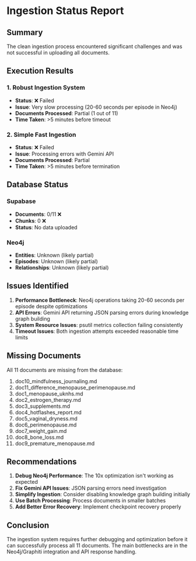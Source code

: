 # Ingestion Status Report

## Summary
The clean ingestion process encountered significant challenges and was not successful in uploading all documents.

## Execution Results

### 1. Robust Ingestion System
- **Status**: ❌ Failed
- **Issue**: Very slow processing (20-60 seconds per episode in Neo4j)
- **Documents Processed**: Partial (1 out of 11)
- **Time Taken**: >5 minutes before timeout

### 2. Simple Fast Ingestion
- **Status**: ❌ Failed
- **Issue**: Processing errors with Gemini API
- **Documents Processed**: Partial
- **Time Taken**: >5 minutes before termination

## Database Status

### Supabase
- **Documents**: 0/11 ❌
- **Chunks**: 0 ❌
- **Status**: No data uploaded

### Neo4j
- **Entities**: Unknown (likely partial)
- **Episodes**: Unknown (likely partial) 
- **Relationships**: Unknown (likely partial)

## Issues Identified

1. **Performance Bottleneck**: Neo4j operations taking 20-60 seconds per episode despite optimizations
2. **API Errors**: Gemini API returning JSON parsing errors during knowledge graph building
3. **System Resource Issues**: psutil metrics collection failing consistently
4. **Timeout Issues**: Both ingestion attempts exceeded reasonable time limits

## Missing Documents

All 11 documents are missing from the database:
1. doc10_mindfulness_journaling.md
2. doc11_difference_menopause_perimenopause.md
3. doc1_menopause_uknhs.md
4. doc2_estrogen_therapy.md
5. doc3_supplements.md
6. doc4_hotflashes_report.md
7. doc5_vaginal_dryness.md
8. doc6_perimenopause.md
9. doc7_weight_gain.md
10. doc8_bone_loss.md
11. doc9_premature_menopause.md

## Recommendations

1. **Debug Neo4j Performance**: The 10x optimization isn't working as expected
2. **Fix Gemini API Issues**: JSON parsing errors need investigation
3. **Simplify Ingestion**: Consider disabling knowledge graph building initially
4. **Use Batch Processing**: Process documents in smaller batches
5. **Add Better Error Recovery**: Implement checkpoint recovery properly

## Conclusion

The ingestion system requires further debugging and optimization before it can successfully process all 11 documents. The main bottlenecks are in the Neo4j/Graphiti integration and API response handling.